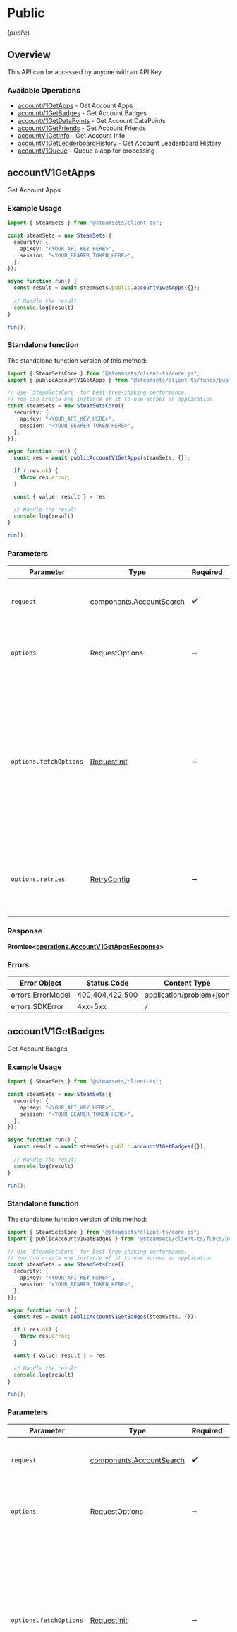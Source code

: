 # Public
(*public*)

## Overview

This API can be accessed by anyone with an API Key

### Available Operations

* [accountV1GetApps](#accountv1getapps) - Get Account Apps
* [accountV1GetBadges](#accountv1getbadges) - Get Account Badges
* [accountV1GetDataPoints](#accountv1getdatapoints) - Get Account DataPoints
* [accountV1GetFriends](#accountv1getfriends) - Get Account Friends
* [accountV1GetInfo](#accountv1getinfo) - Get Account Info
* [accountV1GetLeaderboardHistory](#accountv1getleaderboardhistory) - Get Account Leaderboard History
* [accountV1Queue](#accountv1queue) - Queue a app for processing

## accountV1GetApps

Get Account Apps

### Example Usage

```typescript
import { SteamSets } from "@steamsets/client-ts";

const steamSets = new SteamSets({
  security: {
    apiKey: "<YOUR_API_KEY_HERE>",
    session: "<YOUR_BEARER_TOKEN_HERE>",
  },
});

async function run() {
  const result = await steamSets.public.accountV1GetApps({});
  
  // Handle the result
  console.log(result)
}

run();
```

### Standalone function

The standalone function version of this method:

```typescript
import { SteamSetsCore } from "@steamsets/client-ts/core.js";
import { publicAccountV1GetApps } from "@steamsets/client-ts/funcs/publicAccountV1GetApps.js";

// Use `SteamSetsCore` for best tree-shaking performance.
// You can create one instance of it to use across an application.
const steamSets = new SteamSetsCore({
  security: {
    apiKey: "<YOUR_API_KEY_HERE>",
    session: "<YOUR_BEARER_TOKEN_HERE>",
  },
});

async function run() {
  const res = await publicAccountV1GetApps(steamSets, {});

  if (!res.ok) {
    throw res.error;
  }

  const { value: result } = res;

  // Handle the result
  console.log(result)
}

run();
```

### Parameters

| Parameter                                                                                                                                                                      | Type                                                                                                                                                                           | Required                                                                                                                                                                       | Description                                                                                                                                                                    |
| ------------------------------------------------------------------------------------------------------------------------------------------------------------------------------ | ------------------------------------------------------------------------------------------------------------------------------------------------------------------------------ | ------------------------------------------------------------------------------------------------------------------------------------------------------------------------------ | ------------------------------------------------------------------------------------------------------------------------------------------------------------------------------ |
| `request`                                                                                                                                                                      | [components.AccountSearch](../../models/components/accountsearch.md)                                                                                                           | :heavy_check_mark:                                                                                                                                                             | The request object to use for the request.                                                                                                                                     |
| `options`                                                                                                                                                                      | RequestOptions                                                                                                                                                                 | :heavy_minus_sign:                                                                                                                                                             | Used to set various options for making HTTP requests.                                                                                                                          |
| `options.fetchOptions`                                                                                                                                                         | [RequestInit](https://developer.mozilla.org/en-US/docs/Web/API/Request/Request#options)                                                                                        | :heavy_minus_sign:                                                                                                                                                             | Options that are passed to the underlying HTTP request. This can be used to inject extra headers for examples. All `Request` options, except `method` and `body`, are allowed. |
| `options.retries`                                                                                                                                                              | [RetryConfig](../../lib/utils/retryconfig.md)                                                                                                                                  | :heavy_minus_sign:                                                                                                                                                             | Enables retrying HTTP requests under certain failure conditions.                                                                                                               |

### Response

**Promise\<[operations.AccountV1GetAppsResponse](../../models/operations/accountv1getappsresponse.md)\>**

### Errors

| Error Object             | Status Code              | Content Type             |
| ------------------------ | ------------------------ | ------------------------ |
| errors.ErrorModel        | 400,404,422,500          | application/problem+json |
| errors.SDKError          | 4xx-5xx                  | */*                      |


## accountV1GetBadges

Get Account Badges

### Example Usage

```typescript
import { SteamSets } from "@steamsets/client-ts";

const steamSets = new SteamSets({
  security: {
    apiKey: "<YOUR_API_KEY_HERE>",
    session: "<YOUR_BEARER_TOKEN_HERE>",
  },
});

async function run() {
  const result = await steamSets.public.accountV1GetBadges({});
  
  // Handle the result
  console.log(result)
}

run();
```

### Standalone function

The standalone function version of this method:

```typescript
import { SteamSetsCore } from "@steamsets/client-ts/core.js";
import { publicAccountV1GetBadges } from "@steamsets/client-ts/funcs/publicAccountV1GetBadges.js";

// Use `SteamSetsCore` for best tree-shaking performance.
// You can create one instance of it to use across an application.
const steamSets = new SteamSetsCore({
  security: {
    apiKey: "<YOUR_API_KEY_HERE>",
    session: "<YOUR_BEARER_TOKEN_HERE>",
  },
});

async function run() {
  const res = await publicAccountV1GetBadges(steamSets, {});

  if (!res.ok) {
    throw res.error;
  }

  const { value: result } = res;

  // Handle the result
  console.log(result)
}

run();
```

### Parameters

| Parameter                                                                                                                                                                      | Type                                                                                                                                                                           | Required                                                                                                                                                                       | Description                                                                                                                                                                    |
| ------------------------------------------------------------------------------------------------------------------------------------------------------------------------------ | ------------------------------------------------------------------------------------------------------------------------------------------------------------------------------ | ------------------------------------------------------------------------------------------------------------------------------------------------------------------------------ | ------------------------------------------------------------------------------------------------------------------------------------------------------------------------------ |
| `request`                                                                                                                                                                      | [components.AccountSearch](../../models/components/accountsearch.md)                                                                                                           | :heavy_check_mark:                                                                                                                                                             | The request object to use for the request.                                                                                                                                     |
| `options`                                                                                                                                                                      | RequestOptions                                                                                                                                                                 | :heavy_minus_sign:                                                                                                                                                             | Used to set various options for making HTTP requests.                                                                                                                          |
| `options.fetchOptions`                                                                                                                                                         | [RequestInit](https://developer.mozilla.org/en-US/docs/Web/API/Request/Request#options)                                                                                        | :heavy_minus_sign:                                                                                                                                                             | Options that are passed to the underlying HTTP request. This can be used to inject extra headers for examples. All `Request` options, except `method` and `body`, are allowed. |
| `options.retries`                                                                                                                                                              | [RetryConfig](../../lib/utils/retryconfig.md)                                                                                                                                  | :heavy_minus_sign:                                                                                                                                                             | Enables retrying HTTP requests under certain failure conditions.                                                                                                               |

### Response

**Promise\<[operations.AccountV1GetBadgesResponse](../../models/operations/accountv1getbadgesresponse.md)\>**

### Errors

| Error Object             | Status Code              | Content Type             |
| ------------------------ | ------------------------ | ------------------------ |
| errors.ErrorModel        | 400,404,422,500          | application/problem+json |
| errors.SDKError          | 4xx-5xx                  | */*                      |


## accountV1GetDataPoints

Get Account DataPoints

### Example Usage

```typescript
import { SteamSets } from "@steamsets/client-ts";

const steamSets = new SteamSets({
  security: {
    apiKey: "<YOUR_API_KEY_HERE>",
    session: "<YOUR_BEARER_TOKEN_HERE>",
  },
});

async function run() {
  const result = await steamSets.public.accountV1GetDataPoints({});
  
  // Handle the result
  console.log(result)
}

run();
```

### Standalone function

The standalone function version of this method:

```typescript
import { SteamSetsCore } from "@steamsets/client-ts/core.js";
import { publicAccountV1GetDataPoints } from "@steamsets/client-ts/funcs/publicAccountV1GetDataPoints.js";

// Use `SteamSetsCore` for best tree-shaking performance.
// You can create one instance of it to use across an application.
const steamSets = new SteamSetsCore({
  security: {
    apiKey: "<YOUR_API_KEY_HERE>",
    session: "<YOUR_BEARER_TOKEN_HERE>",
  },
});

async function run() {
  const res = await publicAccountV1GetDataPoints(steamSets, {});

  if (!res.ok) {
    throw res.error;
  }

  const { value: result } = res;

  // Handle the result
  console.log(result)
}

run();
```

### Parameters

| Parameter                                                                                                                                                                      | Type                                                                                                                                                                           | Required                                                                                                                                                                       | Description                                                                                                                                                                    |
| ------------------------------------------------------------------------------------------------------------------------------------------------------------------------------ | ------------------------------------------------------------------------------------------------------------------------------------------------------------------------------ | ------------------------------------------------------------------------------------------------------------------------------------------------------------------------------ | ------------------------------------------------------------------------------------------------------------------------------------------------------------------------------ |
| `request`                                                                                                                                                                      | [components.AccountSearch](../../models/components/accountsearch.md)                                                                                                           | :heavy_check_mark:                                                                                                                                                             | The request object to use for the request.                                                                                                                                     |
| `options`                                                                                                                                                                      | RequestOptions                                                                                                                                                                 | :heavy_minus_sign:                                                                                                                                                             | Used to set various options for making HTTP requests.                                                                                                                          |
| `options.fetchOptions`                                                                                                                                                         | [RequestInit](https://developer.mozilla.org/en-US/docs/Web/API/Request/Request#options)                                                                                        | :heavy_minus_sign:                                                                                                                                                             | Options that are passed to the underlying HTTP request. This can be used to inject extra headers for examples. All `Request` options, except `method` and `body`, are allowed. |
| `options.retries`                                                                                                                                                              | [RetryConfig](../../lib/utils/retryconfig.md)                                                                                                                                  | :heavy_minus_sign:                                                                                                                                                             | Enables retrying HTTP requests under certain failure conditions.                                                                                                               |

### Response

**Promise\<[operations.AccountV1GetDataPointsResponse](../../models/operations/accountv1getdatapointsresponse.md)\>**

### Errors

| Error Object             | Status Code              | Content Type             |
| ------------------------ | ------------------------ | ------------------------ |
| errors.ErrorModel        | 400,404,422,500          | application/problem+json |
| errors.SDKError          | 4xx-5xx                  | */*                      |


## accountV1GetFriends

Get Account Friends

### Example Usage

```typescript
import { SteamSets } from "@steamsets/client-ts";

const steamSets = new SteamSets({
  security: {
    apiKey: "<YOUR_API_KEY_HERE>",
    session: "<YOUR_BEARER_TOKEN_HERE>",
  },
});

async function run() {
  const result = await steamSets.public.accountV1GetFriends({});
  
  // Handle the result
  console.log(result)
}

run();
```

### Standalone function

The standalone function version of this method:

```typescript
import { SteamSetsCore } from "@steamsets/client-ts/core.js";
import { publicAccountV1GetFriends } from "@steamsets/client-ts/funcs/publicAccountV1GetFriends.js";

// Use `SteamSetsCore` for best tree-shaking performance.
// You can create one instance of it to use across an application.
const steamSets = new SteamSetsCore({
  security: {
    apiKey: "<YOUR_API_KEY_HERE>",
    session: "<YOUR_BEARER_TOKEN_HERE>",
  },
});

async function run() {
  const res = await publicAccountV1GetFriends(steamSets, {});

  if (!res.ok) {
    throw res.error;
  }

  const { value: result } = res;

  // Handle the result
  console.log(result)
}

run();
```

### Parameters

| Parameter                                                                                                                                                                      | Type                                                                                                                                                                           | Required                                                                                                                                                                       | Description                                                                                                                                                                    |
| ------------------------------------------------------------------------------------------------------------------------------------------------------------------------------ | ------------------------------------------------------------------------------------------------------------------------------------------------------------------------------ | ------------------------------------------------------------------------------------------------------------------------------------------------------------------------------ | ------------------------------------------------------------------------------------------------------------------------------------------------------------------------------ |
| `request`                                                                                                                                                                      | [components.AccountSearch](../../models/components/accountsearch.md)                                                                                                           | :heavy_check_mark:                                                                                                                                                             | The request object to use for the request.                                                                                                                                     |
| `options`                                                                                                                                                                      | RequestOptions                                                                                                                                                                 | :heavy_minus_sign:                                                                                                                                                             | Used to set various options for making HTTP requests.                                                                                                                          |
| `options.fetchOptions`                                                                                                                                                         | [RequestInit](https://developer.mozilla.org/en-US/docs/Web/API/Request/Request#options)                                                                                        | :heavy_minus_sign:                                                                                                                                                             | Options that are passed to the underlying HTTP request. This can be used to inject extra headers for examples. All `Request` options, except `method` and `body`, are allowed. |
| `options.retries`                                                                                                                                                              | [RetryConfig](../../lib/utils/retryconfig.md)                                                                                                                                  | :heavy_minus_sign:                                                                                                                                                             | Enables retrying HTTP requests under certain failure conditions.                                                                                                               |

### Response

**Promise\<[operations.AccountV1GetFriendsResponse](../../models/operations/accountv1getfriendsresponse.md)\>**

### Errors

| Error Object             | Status Code              | Content Type             |
| ------------------------ | ------------------------ | ------------------------ |
| errors.ErrorModel        | 400,404,422,500          | application/problem+json |
| errors.SDKError          | 4xx-5xx                  | */*                      |


## accountV1GetInfo

Get Account Info

### Example Usage

```typescript
import { SteamSets } from "@steamsets/client-ts";

const steamSets = new SteamSets({
  security: {
    apiKey: "<YOUR_API_KEY_HERE>",
    session: "<YOUR_BEARER_TOKEN_HERE>",
  },
});

async function run() {
  const result = await steamSets.public.accountV1GetInfo({});
  
  // Handle the result
  console.log(result)
}

run();
```

### Standalone function

The standalone function version of this method:

```typescript
import { SteamSetsCore } from "@steamsets/client-ts/core.js";
import { publicAccountV1GetInfo } from "@steamsets/client-ts/funcs/publicAccountV1GetInfo.js";

// Use `SteamSetsCore` for best tree-shaking performance.
// You can create one instance of it to use across an application.
const steamSets = new SteamSetsCore({
  security: {
    apiKey: "<YOUR_API_KEY_HERE>",
    session: "<YOUR_BEARER_TOKEN_HERE>",
  },
});

async function run() {
  const res = await publicAccountV1GetInfo(steamSets, {});

  if (!res.ok) {
    throw res.error;
  }

  const { value: result } = res;

  // Handle the result
  console.log(result)
}

run();
```

### Parameters

| Parameter                                                                                                                                                                      | Type                                                                                                                                                                           | Required                                                                                                                                                                       | Description                                                                                                                                                                    |
| ------------------------------------------------------------------------------------------------------------------------------------------------------------------------------ | ------------------------------------------------------------------------------------------------------------------------------------------------------------------------------ | ------------------------------------------------------------------------------------------------------------------------------------------------------------------------------ | ------------------------------------------------------------------------------------------------------------------------------------------------------------------------------ |
| `request`                                                                                                                                                                      | [components.AccountSearch](../../models/components/accountsearch.md)                                                                                                           | :heavy_check_mark:                                                                                                                                                             | The request object to use for the request.                                                                                                                                     |
| `options`                                                                                                                                                                      | RequestOptions                                                                                                                                                                 | :heavy_minus_sign:                                                                                                                                                             | Used to set various options for making HTTP requests.                                                                                                                          |
| `options.fetchOptions`                                                                                                                                                         | [RequestInit](https://developer.mozilla.org/en-US/docs/Web/API/Request/Request#options)                                                                                        | :heavy_minus_sign:                                                                                                                                                             | Options that are passed to the underlying HTTP request. This can be used to inject extra headers for examples. All `Request` options, except `method` and `body`, are allowed. |
| `options.retries`                                                                                                                                                              | [RetryConfig](../../lib/utils/retryconfig.md)                                                                                                                                  | :heavy_minus_sign:                                                                                                                                                             | Enables retrying HTTP requests under certain failure conditions.                                                                                                               |

### Response

**Promise\<[operations.AccountV1GetInfoResponse](../../models/operations/accountv1getinforesponse.md)\>**

### Errors

| Error Object             | Status Code              | Content Type             |
| ------------------------ | ------------------------ | ------------------------ |
| errors.ErrorModel        | 404,422,429,500          | application/problem+json |
| errors.SDKError          | 4xx-5xx                  | */*                      |


## accountV1GetLeaderboardHistory

Get Account Leaderboard History

### Example Usage

```typescript
import { SteamSets } from "@steamsets/client-ts";

const steamSets = new SteamSets({
  security: {
    apiKey: "<YOUR_API_KEY_HERE>",
    session: "<YOUR_BEARER_TOKEN_HERE>",
  },
});

async function run() {
  const result = await steamSets.public.accountV1GetLeaderboardHistory({});
  
  // Handle the result
  console.log(result)
}

run();
```

### Standalone function

The standalone function version of this method:

```typescript
import { SteamSetsCore } from "@steamsets/client-ts/core.js";
import { publicAccountV1GetLeaderboardHistory } from "@steamsets/client-ts/funcs/publicAccountV1GetLeaderboardHistory.js";

// Use `SteamSetsCore` for best tree-shaking performance.
// You can create one instance of it to use across an application.
const steamSets = new SteamSetsCore({
  security: {
    apiKey: "<YOUR_API_KEY_HERE>",
    session: "<YOUR_BEARER_TOKEN_HERE>",
  },
});

async function run() {
  const res = await publicAccountV1GetLeaderboardHistory(steamSets, {});

  if (!res.ok) {
    throw res.error;
  }

  const { value: result } = res;

  // Handle the result
  console.log(result)
}

run();
```

### Parameters

| Parameter                                                                                                                                                                      | Type                                                                                                                                                                           | Required                                                                                                                                                                       | Description                                                                                                                                                                    |
| ------------------------------------------------------------------------------------------------------------------------------------------------------------------------------ | ------------------------------------------------------------------------------------------------------------------------------------------------------------------------------ | ------------------------------------------------------------------------------------------------------------------------------------------------------------------------------ | ------------------------------------------------------------------------------------------------------------------------------------------------------------------------------ |
| `request`                                                                                                                                                                      | [components.AccountSearch](../../models/components/accountsearch.md)                                                                                                           | :heavy_check_mark:                                                                                                                                                             | The request object to use for the request.                                                                                                                                     |
| `options`                                                                                                                                                                      | RequestOptions                                                                                                                                                                 | :heavy_minus_sign:                                                                                                                                                             | Used to set various options for making HTTP requests.                                                                                                                          |
| `options.fetchOptions`                                                                                                                                                         | [RequestInit](https://developer.mozilla.org/en-US/docs/Web/API/Request/Request#options)                                                                                        | :heavy_minus_sign:                                                                                                                                                             | Options that are passed to the underlying HTTP request. This can be used to inject extra headers for examples. All `Request` options, except `method` and `body`, are allowed. |
| `options.retries`                                                                                                                                                              | [RetryConfig](../../lib/utils/retryconfig.md)                                                                                                                                  | :heavy_minus_sign:                                                                                                                                                             | Enables retrying HTTP requests under certain failure conditions.                                                                                                               |

### Response

**Promise\<[operations.AccountV1GetLeaderboardHistoryResponse](../../models/operations/accountv1getleaderboardhistoryresponse.md)\>**

### Errors

| Error Object             | Status Code              | Content Type             |
| ------------------------ | ------------------------ | ------------------------ |
| errors.ErrorModel        | 400,404,422,500          | application/problem+json |
| errors.SDKError          | 4xx-5xx                  | */*                      |


## accountV1Queue

Queue a app for processing

### Example Usage

```typescript
import { SteamSets } from "@steamsets/client-ts";

const steamSets = new SteamSets({
  security: {
    apiKey: "<YOUR_API_KEY_HERE>",
    session: "<YOUR_BEARER_TOKEN_HERE>",
  },
});

async function run() {
  const result = await steamSets.public.accountV1Queue({
    id: 730,
  });
  
  // Handle the result
  console.log(result)
}

run();
```

### Standalone function

The standalone function version of this method:

```typescript
import { SteamSetsCore } from "@steamsets/client-ts/core.js";
import { publicAccountV1Queue } from "@steamsets/client-ts/funcs/publicAccountV1Queue.js";

// Use `SteamSetsCore` for best tree-shaking performance.
// You can create one instance of it to use across an application.
const steamSets = new SteamSetsCore({
  security: {
    apiKey: "<YOUR_API_KEY_HERE>",
    session: "<YOUR_BEARER_TOKEN_HERE>",
  },
});

async function run() {
  const res = await publicAccountV1Queue(steamSets, {
    id: 730,
  });

  if (!res.ok) {
    throw res.error;
  }

  const { value: result } = res;

  // Handle the result
  console.log(result)
}

run();
```

### Parameters

| Parameter                                                                                                                                                                      | Type                                                                                                                                                                           | Required                                                                                                                                                                       | Description                                                                                                                                                                    |
| ------------------------------------------------------------------------------------------------------------------------------------------------------------------------------ | ------------------------------------------------------------------------------------------------------------------------------------------------------------------------------ | ------------------------------------------------------------------------------------------------------------------------------------------------------------------------------ | ------------------------------------------------------------------------------------------------------------------------------------------------------------------------------ |
| `request`                                                                                                                                                                      | [components.AppSearch](../../models/components/appsearch.md)                                                                                                                   | :heavy_check_mark:                                                                                                                                                             | The request object to use for the request.                                                                                                                                     |
| `options`                                                                                                                                                                      | RequestOptions                                                                                                                                                                 | :heavy_minus_sign:                                                                                                                                                             | Used to set various options for making HTTP requests.                                                                                                                          |
| `options.fetchOptions`                                                                                                                                                         | [RequestInit](https://developer.mozilla.org/en-US/docs/Web/API/Request/Request#options)                                                                                        | :heavy_minus_sign:                                                                                                                                                             | Options that are passed to the underlying HTTP request. This can be used to inject extra headers for examples. All `Request` options, except `method` and `body`, are allowed. |
| `options.retries`                                                                                                                                                              | [RetryConfig](../../lib/utils/retryconfig.md)                                                                                                                                  | :heavy_minus_sign:                                                                                                                                                             | Enables retrying HTTP requests under certain failure conditions.                                                                                                               |

### Response

**Promise\<[operations.AccountV1QueueResponse](../../models/operations/accountv1queueresponse.md)\>**

### Errors

| Error Object             | Status Code              | Content Type             |
| ------------------------ | ------------------------ | ------------------------ |
| errors.ErrorModel        | 400,422,429,500          | application/problem+json |
| errors.SDKError          | 4xx-5xx                  | */*                      |
